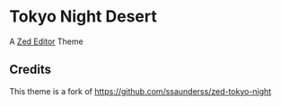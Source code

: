 # Tokyo Night Desert

A [Zed Editor](https://zed.dev) Theme

## Credits

This theme is a fork of https://github.com/ssaunderss/zed-tokyo-night
